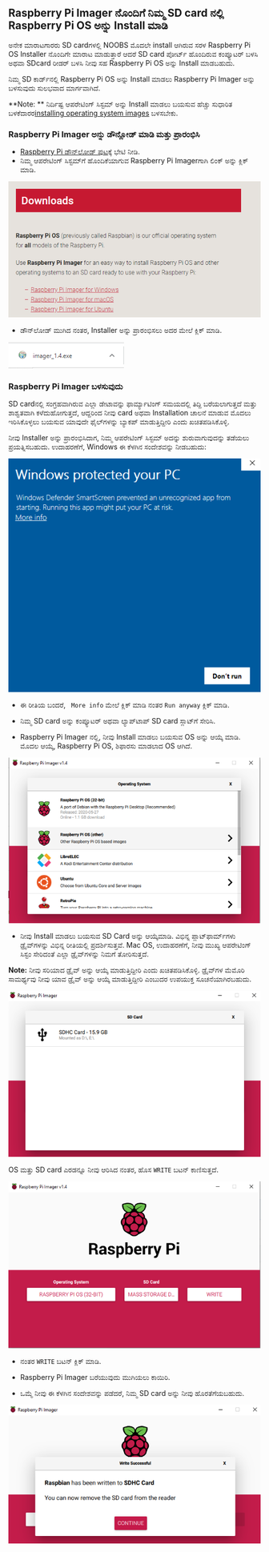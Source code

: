 ## Raspberry Pi Imager ನೊಂದಿಗೆ ನಿಮ್ಮ SD card ‌ನಲ್ಲಿ Raspberry Pi OS ಅನ್ನು Install ಮಾಡಿ

ಅನೇಕ ಮಾರಾಟಗಾರರು SD card‌ಗಳಲ್ಲಿ NOOBS ಮೊದಲೇ install ಆಗಿರುವ ಸರಳ Raspberry Pi OS Installer ನೊಂದಿಗೇ ಮಾರಾಟ ಮಾಡುತ್ತಾರೆ ಆದರೆ SD card ಪೋರ್ಟ್ ಹೊಂದಿರುವ ಕಂಪ್ಯೂಟರ್ ಬಳಸಿ ಅಥವಾ SDcard ರೀಡರ್ ಬಳಸಿ ನೀವು ಸಹ Raspberry Pi OS ಅನ್ನು Install ಮಾಡಬಹುದು.

ನಿಮ್ಮ SD ಕಾರ್ಡ್‌ನಲ್ಲಿ Raspberry Pi OS ಅನ್ನು Install ಮಾಡಲು Raspberry Pi Imager ಅನ್ನು ಬಳಸುವುದು ಸುಲಭವಾದ ಮಾರ್ಗವಾಗಿದೆ.

**Note: ** ನಿರ್ದಿಷ್ಟ ಆಪರೇಟಿಂಗ್ ಸಿಸ್ಟಮ್ ಅನ್ನು Install ಮಾಡಲು ಬಯಸುವ ಹೆಚ್ಚು ಸುಧಾರಿತ ಬಳಕೆದಾರರ[installing operating system images](https://www.raspberrypi.org/documentation/installation/installing-images/README.md) ಬಳಸಬೇಕು.

### Raspberry Pi Imager ಅನ್ನು ಡೌನ್ಲೋಡ್ ಮಾಡಿ ಮತ್ತು ಪ್ರಾರಂಭಿಸಿ

+ [Raspberry Pi ಡೌನ್‌ಲೋಡ್ ಪುಟ](https://www.raspberrypi.org/downloads)ಕ್ಕೆ ಭೇಟಿ ನೀಡಿ.
+ ನಿಮ್ಮ ಆಪರೇಟಿಂಗ್ ಸಿಸ್ಟಮ್‌ಗೆ ಹೊಂದಿಕೆಯಾಗುವ Raspberry Pi Imagerಗಾಗಿ ಲಿಂಕ್ ಅನ್ನು ಕ್ಲಿಕ್ ಮಾಡಿ.

![ಡೌನ್‌ಲೋಡ್‌ಗಳ ಪುಟ](images/newInstaller_downloadsPage.png)

+ ಡೌನ್‌ಲೋಡ್ ಮುಗಿದ ನಂತರ, Installer ಅನ್ನು ಪ್ರಾರಂಭಿಸಲು ಅದರ ಮೇಲೆ ಕ್ಲಿಕ್ ಮಾಡಿ.

![Installer ಪ್ರಾರಂಭಿಸಿ](images/newInstaller_launchInstaller.png)

### Raspberry Pi Imager ಬಳಸುವುದು

SD card‌ನಲ್ಲಿ ಸಂಗ್ರಹವಾಗಿರುವ ಎಲ್ಲಾ ಡೇಟಾವನ್ನು ಫಾರ್ಮ್ಯಾಟಿಂಗ್ ಸಮಯದಲ್ಲಿ ತಿದ್ದಿ ಬರೆಯಲಾಗುತ್ತದೆ ಮತ್ತು ಶಾಶ್ವತವಾಗಿ ಕಳೆದುಹೋಗುತ್ತದೆ, ಆದ್ದರಿಂದ ನೀವು card ಅಥವಾ Installation ಚಾಲನೆ ಮಾಡುವ ಮೊದಲು ಇರಿಸಿಕೊಳ್ಳಲು ಬಯಸುವ ಯಾವುದೇ ಫೈಲ್‌ಗಳನ್ನು ಬ್ಯಾಕಪ್ ಮಾಡುತ್ತಿದ್ದೀರಿ ಎಂದು ಖಚಿತಪಡಿಸಿಕೊಳ್ಳಿ.

ನೀವು Installer ಅನ್ನು ಪ್ರಾರಂಭಿಸಿದಾಗ, ನಿಮ್ಮ ಆಪರೇಟಿಂಗ್ ಸಿಸ್ಟಮ್ ಅದನ್ನು ಶುರುವಾಗುವುದನ್ನು ತಡೆಯಲು ಪ್ರಯತ್ನಿಸಬಹುದು. ಉದಾಹರಣೆಗೆ, Windows ಈ ಕೆಳಗಿನ ಸಂದೇಶವನ್ನು ನೀಡಬಹುದು:

![Windowsನ ಎಚ್ಚರಿಕೆ](images/newInstaller_windowsWarning.png)

+ ಈ ರೀತಿಯ ಬಂದರೆ, ` More info` ಮೇಲೆ ಕ್ಲಿಕ್ ಮಾಡಿ ನಂತರ `Run anyway` ಕ್ಲಿಕ್ ಮಾಡಿ.

+ ನಿಮ್ಮ SD card ಅನ್ನು ಕಂಪ್ಯೂಟರ್ ಅಥವಾ ಲ್ಯಾಪ್‌ಟಾಪ್ SD card ಸ್ಲಾಟ್‌ಗೆ ಸೇರಿಸಿ.

+ Raspberry Pi Imager ನಲ್ಲಿ, ನೀವು Install ಮಾಡಲು ಬಯಸುವ OS ಅನ್ನು ಆಯ್ಕೆ ಮಾಡಿ. ಮೊದಲ ಆಯ್ಕೆ, Raspberry Pi OS, ಶಿಫಾರಸು ಮಾಡಲಾದ OS ಆಗಿದೆ.

![ವಿಂಡೋಸ್ನಲ್ಲಿ Raspberry Pi](images/newInstaller_selectOS.png)

+ ನೀವು Install ಮಾಡಲು ಬಯಸುವ SD Card ಅನ್ನು ಆಯ್ಕೆಮಾಡಿ. ವಿಭಿನ್ನ ಪ್ಲಾಟ್‌ಫಾರ್ಮ್‌ಗಳು ಡ್ರೈವ್‌ಗಳನ್ನು ವಿಭಿನ್ನ ರೀತಿಯಲ್ಲಿ ಪ್ರದರ್ಶಿಸುತ್ತವೆ. Mac OS, ಉದಾಹರಣೆಗೆ, ನೀವು ಮುಖ್ಯ ಆಪರೇಟಿಂಗ್ ಸಿಸ್ಟಂ ಸೇರಿದಂತೆ ಎಲ್ಲಾ ಡ್ರೈವ್‌ಗಳನ್ನು ನಿಮಗೆ ತೋರಿಸುತ್ತದೆ.

**Note:** ನೀವು ಸರಿಯಾದ ಡ್ರೈವ್ ಅನ್ನು ಆಯ್ಕೆ ಮಾಡುತ್ತಿದ್ದೀರಿ ಎಂದು ಖಚಿತಪಡಿಸಿಕೊಳ್ಳಿ. ಡ್ರೈವ್‌ಗಳ ಮೆಮೊರಿ ಸಾಮರ್ಥ್ಯವು ನೀವು ಯಾವ ಡ್ರೈವ್ ಅನ್ನು ಆಯ್ಕೆ ಮಾಡುತ್ತಿದ್ದೀರಿ ಎಂಬುದರ ಉಪಯುಕ್ತ ಸೂಚನೆಯಾಗಿರಬಹುದು.

![ವಿಂಡೋಸ್ನಲ್ಲಿ Raspberry Pi](images/newInstaller_select-SDCard.png)

OS ಮತ್ತು SD card ಎರಡನ್ನೂ ನೀವು ಆರಿಸಿದ ನಂತರ, ಹೊಸ `WRITE` ಬಟನ್ ಕಾಣಿಸುತ್ತದೆ.

![ವಿಂಡೋಸ್ನಲ್ಲಿ Raspberry Pi](images/newInstaller_osAndCardSelected.png)

+ ನಂತರ `WRITE` ಬಟನ್ ಕ್ಲಿಕ್ ಮಾಡಿ.

+ Raspberry Pi Imager ಬರೆಯುವುದು ಮುಗಿಯಲು ಕಾಯಿರಿ.

+ ಒಮ್ಮೆ ನೀವು ಈ ಕೆಳಗಿನ ಸಂದೇಶವನ್ನು ಪಡೆದರೆ, ನಿಮ್ಮ SD card ಅನ್ನು ನೀವು ಹೊರತೆಗೆಯಬಹುದು.

![ಯಶಸ್ವಿ ಸಂದೇಶವನ್ನು ಬರೆಯಿರಿ](images/newInstaller_writeSuccessful.png)
